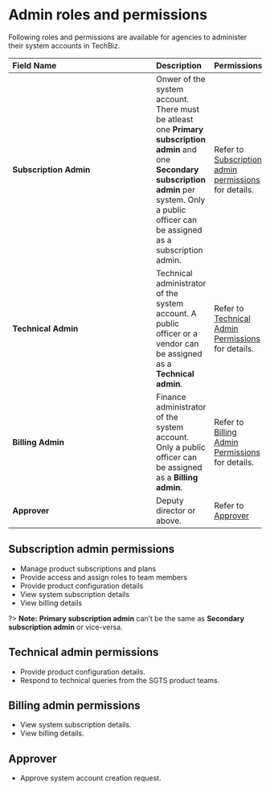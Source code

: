 # Admin roles and permissions

Following roles and permissions are available for agencies to administer their system accounts in TechBiz.

| <div style="width:270px">Field Name</div>  | Description | Permissions
| :------------------------------------------ |:-------------|----
| **Subscription Admin** | Onwer of the system account. There must be atleast one **Primary subscription admin** and one **Secondary subscription admin** per system. Only a public officer can be assigned as a subscription admin.| Refer to [Subscription admin permissions](#subscription-admin-permissions) for details.
| **Technical Admin** | Technical administrator of the system account. A public officer or a vendor can be assigned as a **Technical admin**. | Refer to [Technical Admin Permissions](#technical-admin-permissions) for details.
| **Billing Admin** | Finance administrator of the system account. Only a public officer can be assigned as a **Billing admin**.| Refer to [Billing Admin Permissions](#billing-admin-permissions) for details.
| **Approver** | Deputy director or above.| Refer to [Approver](#approver)

## Subscription admin permissions

- Manage product subscriptions and plans
- Provide access and assign roles to team members
- Provide product configuration details
- View system subscription details
- View billing details

?> **Note:** **Primary subscription admin** can’t be the same as **Secondary subscription admin** or vice-versa.

## Technical admin permissions

- Provide product configuration details.
- Respond to technical queries from the SGTS product teams.

## Billing admin permissions

- View system subscription details.
- View billing details.

## Approver

- Approve system account creation request.